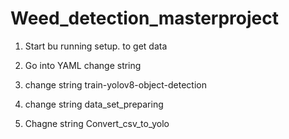 # Weed_detection_masterproject

1. Start bu running setup. to get data

2. Go into YAML change string

3. change string train-yolov8-object-detection

4.  change string data_set_preparing

5.  Chagne string Convert_csv_to_yolo  
